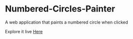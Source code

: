# Numbered-Circles-Painter
A web application that paints a numbered circle when clicked

Explore it live [Here](https://ahmedelmarghany.github.io/Numbered-Circles-Painter)
